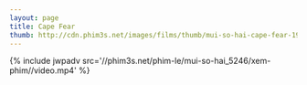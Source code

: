 ```yaml
---
layout: page
title: Cape Fear
thumb: http://cdn.phim3s.net/images/films/thumb/mui-so-hai-cape-fear-1991.jpg
---
```

{% include jwpadv src='//phim3s.net/phim-le/mui-so-hai_5246/xem-phim//video.mp4' %}